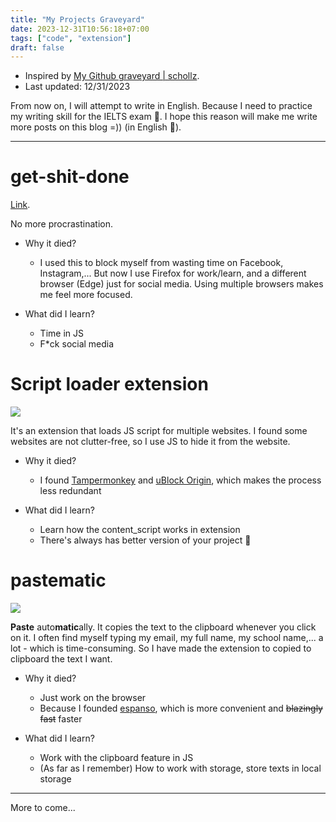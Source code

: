 ```yaml
---
title: "My Projects Graveyard"
date: 2023-12-31T10:56:18+07:00
tags: ["code", "extension"]
draft: false
---
```


- Inspired by [My Github graveyard | schollz](https://schollz.com/tinker/graveyard/).
- Last updated: 12/31/2023

From now on, I will attempt to write in English. Because I need to practice my writing skill for the IELTS exam 🥲. I hope this reason will make me write more posts on this blog =)) (in English 🥲).

---

# get-shit-done
[Link](https://github.com/ngntrgduc/get-shit-done).

No more procrastination.

- Why it died?
    - I used this to block myself from wasting time on Facebook, Instagram,... But now I use Firefox for work/learn, and a different browser (Edge) just for social media. Using multiple browsers makes me feel more focused.

- What did I learn?
    - Time in JS
    - F*ck social media


# Script loader extension

![](/projects_graveyard/script.png)

It's an extension that loads JS script for multiple websites. I found 
some websites are not clutter-free, so I use JS to hide it from the website.

- Why it died?
    - I found [Tampermonkey](https://www.tampermonkey.net/) and 
    [uBlock Origin](https://ublockorigin.com), which makes the process less redundant

- What did I learn?
    - Learn how the content_script works in extension
    - There's always has better version of your project 🥲


# pastematic

![](/projects_graveyard/pastematic.png)

**Paste** auto**matic**ally. It copies the text to the clipboard whenever you click on it. I often find 
myself typing my email, my full name, my school name,... a lot - which is 
time-consuming. So I have made the extension to copied to clipboard the text I want.

- Why it died? 
    - Just work on the browser
    - Because I founded [espanso](https://github.com/espanso/espanso), which is more convenient and ~~blazingly fast~~ faster

- What did I learn?
    - Work with the clipboard feature in JS
    - (As far as I remember) How to work with storage, store texts in local storage

---

More to come...